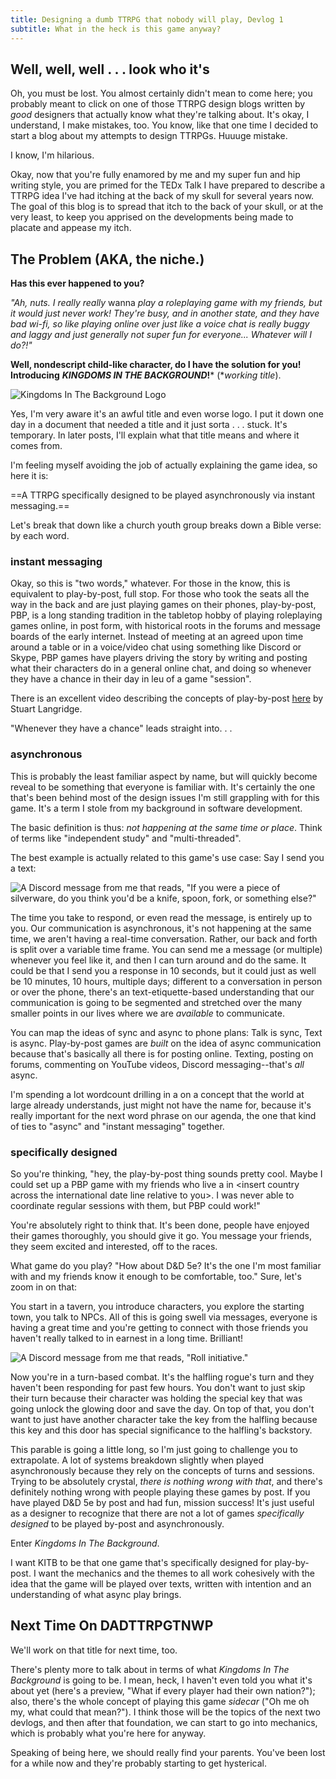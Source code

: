 ```yaml
---
title: Designing a dumb TTRPG that nobody will play, Devlog 1
subtitle: What in the heck is this game anyway?
---
```


## Well, well, well . . . look who it's

Oh, you must be lost. You almost certainly didn't mean to come here; you probably meant to click on one of those TTRPG design blogs written by *good* designers that actually know what they're talking about. It's okay, I understand, I make mistakes, too. You know, like that one time I decided to start a blog about my attempts to design TTRPGs. Huuuge mistake.

I know, I'm hilarious.

Okay, now that you're fully enamored by me and my super fun and hip writing style, you are primed for the TEDx Talk I have prepared to describe a TTRPG idea I've had itching at the back of my skull for several years now. The goal of this blog is to spread that itch to the back of your skull, or at the very least, to keep you apprised on the developments being made to placate and appease my itch.

## The Problem (AKA, the niche.)

**Has this ever happened to you?**

*"Ah, nuts. I really really* wanna *play a roleplaying game with my friends, but it would just never work! They're busy, and in another state, and they have bad wi-fi, so like playing online over just like a voice chat is really buggy and laggy and just generally not super fun for everyone... Whatever will I do?!"*

**Well, nondescript child-like character, do I have the solution for you! Introducing** ***KINGDOMS IN THE BACKGROUND*!**\* (\**working title*).

![Kingdoms In The Background Logo](../../assets/images/KITB_logo.png)

Yes, I'm very aware it's an awful title and even worse logo. I put it down one day in a document that needed a title and it just sorta . . . stuck. It's temporary. In later posts, I'll explain what that title means and where it comes from.

I'm feeling myself avoiding the job of actually explaining the game idea, so here it is:

==A TTRPG specifically designed to be played asynchronously via instant messaging.==

Let's break that down like a church youth group breaks down a Bible verse: by each word.

### instant messaging

Okay, so this is "two words," whatever.
For those in the know, this is equivalent to play-by-post, full stop. For those who took the seats all the way in the back and are just playing games on their phones, play-by-post, PBP, is a long standing tradition in the tabletop hobby of playing roleplaying games online, in post form, with historical roots in the forums and message boards of the early internet. Instead of meeting at an agreed upon time around a table or in a voice/video chat using something like Discord or Skype, PBP games have players driving the story by writing and posting what their characters do in a general online chat, and doing so whenever they have a chance in their day in leu of a game "session".

There is an excellent video describing the concepts of play-by-post [here](https://youtu.be/iKFxXymWx0A?si=97qeqMnHZEqjcHK4) by Stuart Langridge.

"Whenever they have a chance" leads straight into. . .

### asynchronous

This is probably the least familiar aspect by name, but will quickly become reveal to be something that everyone is familiar with. It's certainly the one that's been behind most of the design issues I'm still grappling with for this game. It's a term I stole from my background in software development.

The basic definition is thus: *not happening at the same time or place*. Think of terms like "independent study" and "multi-threaded".

The best example is actually related to this game's use case:
Say I send you a text:

![A Discord message from me that reads, "If you were a piece of silverware, do you think you'd be a knife, spoon, fork, or something else?"](../../assets/images/discord_message_1.png)

The time you take to respond, or even read the message, is entirely up to you. Our communication is asynchronous, it's not happening at the same time, we aren't having a real-time conversation. Rather, our back and forth is split over a variable time frame. You can send me a message (or multiple) whenever you feel like it, and then I can turn around and do the same. It could be that I send you a response in 10 seconds, but it could just as well be 10 minutes, 10 hours, multiple days; different to a conversation in person or over the phone, there's an text-etiquette-based understanding that our communication is going to be segmented and stretched over the many smaller points in our lives where we are *available* to communicate.

You can map the ideas of sync and async to phone plans: Talk is sync, Text is async. Play-by-post games are *built* on the idea of async communication because that's basically all there is for posting online. Texting, posting on forums, commenting on YouTube videos, Discord messaging--that's *all* async.

I'm spending a lot wordcount drilling in a on a concept that the world at large already understands, just might not have the name for, because it's really important for the next word phrase on our agenda, the one that kind of ties to "async" and "instant messaging" together.

### specifically designed

So you're thinking, "hey, the play-by-post thing sounds pretty cool. Maybe I could set up a PBP game with my friends who live a in \<insert country across the international date line relative to you\>. I was never able to coordinate regular sessions with them, but PBP could work!"

You're absolutely right to think that. It's been done, people have enjoyed their games thoroughly, you should give it go. You message your friends, they seem excited and interested, off to the races.

What game do you play?
"How about D&D 5e? It's the one I'm most familiar with and my friends know it enough to be comfortable, too."
Sure, let's zoom in on that:

You start in a tavern, you introduce characters, you explore the starting town, you talk to NPCs. All of this is going swell via messages, everyone is having a great time and you're getting to connect with those friends you haven't really talked to in earnest in a long time. Brilliant!

![A Discord message from me that reads, "Roll initiative."](../../assets/images/discord_message_2.png)

Now you're in a turn-based combat. It's the halfling rogue's turn and they haven't been responding for past few hours. You don't want to just skip their turn because their character was holding the special key that was going unlock the glowing door and save the day. On top of that, you don't want to just have another character take the key from the halfling because this key and this door has special significance to the halfling's backstory.

This parable is going a little long, so I'm just going to challenge you to extrapolate. A lot of systems breakdown slightly when played asynchronously because they rely on the concepts of turns and sessions. Trying to be absolutely crystal, *there is nothing wrong with that*, and there's definitely nothing wrong with people playing these games by post. If you have played D&D 5e by post and had fun, mission success! It's just useful as a designer to recognize that there are not a lot of games *specifically designed* to be played by-post and asynchronously.

Enter *Kingdoms In The Background*.

I want KITB to be that one game that's specifically designed for play-by-post. I want the mechanics and the themes to all work cohesively with the idea that the game will be played over texts, written with intention and an understanding of what async play brings.

## Next Time On DADTTRPGTNWP

We'll work on that title for next time, too.

There's plenty more to talk about in terms of what *Kingdoms In The Background* is going to be. I mean, heck, I haven't even told you what it's about yet (here's a preview, "What if every player had their own nation?"); also, there's the whole concept of playing this game *sidecar* ("Oh me oh my, what could that mean?"). I think those will be the topics of the next two devlogs, and then after that foundation, we can start to go into mechanics, which is probably what you're here for anyway.

Speaking of being here, we should really find your parents. You've been lost for a while now and they're probably starting to get hysterical.
